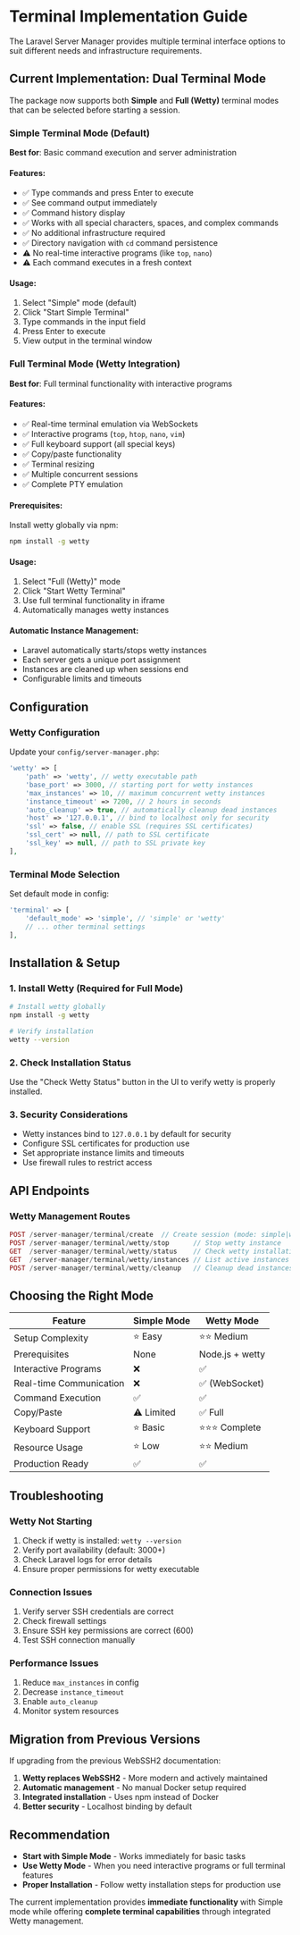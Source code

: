 # Terminal Implementation Guide

The Laravel Server Manager provides multiple terminal interface options to suit different needs and infrastructure requirements.

## Current Implementation: Dual Terminal Mode

The package now supports both **Simple** and **Full (Wetty)** terminal modes that can be selected before starting a session.

### Simple Terminal Mode (Default)

**Best for**: Basic command execution and server administration

#### Features:
- ✅ Type commands and press Enter to execute
- ✅ See command output immediately  
- ✅ Command history display
- ✅ Works with all special characters, spaces, and complex commands
- ✅ No additional infrastructure required
- ✅ Directory navigation with `cd` command persistence
- ⚠️ No real-time interactive programs (like `top`, `nano`)
- ⚠️ Each command executes in a fresh context

#### Usage:
1. Select "Simple" mode (default)
2. Click "Start Simple Terminal" 
3. Type commands in the input field
4. Press Enter to execute
5. View output in the terminal window

### Full Terminal Mode (Wetty Integration)

**Best for**: Full terminal functionality with interactive programs

#### Features:
- ✅ Real-time terminal emulation via WebSockets
- ✅ Interactive programs (`top`, `htop`, `nano`, `vim`)
- ✅ Full keyboard support (all special keys)
- ✅ Copy/paste functionality
- ✅ Terminal resizing
- ✅ Multiple concurrent sessions
- ✅ Complete PTY emulation

#### Prerequisites:
Install wetty globally via npm:
```bash
npm install -g wetty
```

#### Usage:
1. Select "Full (Wetty)" mode
2. Click "Start Wetty Terminal"
3. Use full terminal functionality in iframe
4. Automatically manages wetty instances

#### Automatic Instance Management:
- Laravel automatically starts/stops wetty instances
- Each server gets a unique port assignment
- Instances are cleaned up when sessions end
- Configurable limits and timeouts

## Configuration

### Wetty Configuration
Update your `config/server-manager.php`:

```php
'wetty' => [
    'path' => 'wetty', // wetty executable path
    'base_port' => 3000, // starting port for wetty instances
    'max_instances' => 10, // maximum concurrent wetty instances
    'instance_timeout' => 7200, // 2 hours in seconds
    'auto_cleanup' => true, // automatically cleanup dead instances
    'host' => '127.0.0.1', // bind to localhost only for security
    'ssl' => false, // enable SSL (requires SSL certificates)
    'ssl_cert' => null, // path to SSL certificate
    'ssl_key' => null, // path to SSL private key
],
```

### Terminal Mode Selection
Set default mode in config:
```php
'terminal' => [
    'default_mode' => 'simple', // 'simple' or 'wetty'
    // ... other terminal settings
],
```

## Installation & Setup

### 1. Install Wetty (Required for Full Mode)
```bash
# Install wetty globally
npm install -g wetty

# Verify installation
wetty --version
```

### 2. Check Installation Status
Use the "Check Wetty Status" button in the UI to verify wetty is properly installed.

### 3. Security Considerations
- Wetty instances bind to `127.0.0.1` by default for security
- Configure SSL certificates for production use
- Set appropriate instance limits and timeouts
- Use firewall rules to restrict access

## API Endpoints

### Wetty Management Routes
```php
POST /server-manager/terminal/create  // Create session (mode: simple|wetty)
POST /server-manager/terminal/wetty/stop      // Stop wetty instance
GET  /server-manager/terminal/wetty/status    // Check wetty installation
GET  /server-manager/terminal/wetty/instances // List active instances
POST /server-manager/terminal/wetty/cleanup   // Cleanup dead instances
```

## Choosing the Right Mode

| Feature | Simple Mode | Wetty Mode |
|---------|-------------|------------|
| Setup Complexity | ⭐ Easy | ⭐⭐ Medium |
| Prerequisites | None | Node.js + wetty |
| Interactive Programs | ❌ | ✅ |
| Real-time Communication | ❌ | ✅ (WebSocket) |
| Command Execution | ✅ | ✅ |
| Copy/Paste | ⚠️ Limited | ✅ Full |
| Keyboard Support | ⭐ Basic | ⭐⭐⭐ Complete |
| Resource Usage | ⭐ Low | ⭐⭐ Medium |
| Production Ready | ✅ | ✅ |

## Troubleshooting

### Wetty Not Starting
1. Check if wetty is installed: `wetty --version`
2. Verify port availability (default: 3000+)
3. Check Laravel logs for error details
4. Ensure proper permissions for wetty executable

### Connection Issues
1. Verify server SSH credentials are correct
2. Check firewall settings
3. Ensure SSH key permissions are correct (600)
4. Test SSH connection manually

### Performance Issues
1. Reduce `max_instances` in config
2. Decrease `instance_timeout`
3. Enable `auto_cleanup`
4. Monitor system resources

## Migration from Previous Versions

If upgrading from the previous WebSSH2 documentation:

1. **Wetty replaces WebSSH2** - More modern and actively maintained
2. **Automatic management** - No manual Docker setup required
3. **Integrated installation** - Uses npm instead of Docker
4. **Better security** - Localhost binding by default

## Recommendation

- **Start with Simple Mode** - Works immediately for basic tasks
- **Use Wetty Mode** - When you need interactive programs or full terminal features
- **Proper Installation** - Follow wetty installation steps for production use

The current implementation provides **immediate functionality** with Simple mode while offering **complete terminal capabilities** through integrated Wetty management.